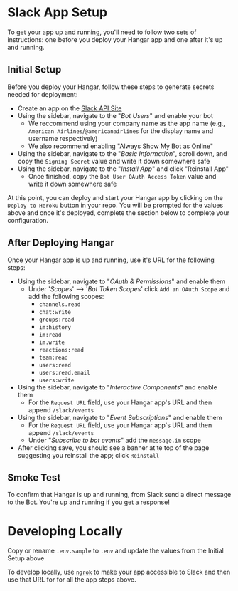 # Slack App Setup
To get your app up and running, you'll need to follow two sets of instructions: one before you deploy your Hangar app and one after it's up and running.

## Initial Setup
Before you deploy your Hangar, follow these steps to generate secrets needed for deployment:
- Create an app on the [Slack API Site](https://api.slack.com/apps)
- Using the sidebar, navigate to the "_Bot Users_" and enable your bot
  - We reccommend using your company name as the app name (e.g., `American Airlines`/`@americanairlines` for the display name and username respectively)
  - We also recommend enabling "Always Show My Bot as Online"
- Using the sidebar, navigate to the "_Basic Information_", scroll down, and copy the `Signing Secret` value and write it down somewhere safe
- Using the sidebar, navigate to the "_Install App_" and click "Reinstall App"
  - Once finished, copy the `Bot User OAuth Access Token` value and write it down somewhere safe

At this point, you can deploy and start your Hangar app by clicking on the `Deploy to Heroku` button in your repo. You will be prompted for the values above and once it's deployed, complete the section below to complete your configuration.

## After Deploying Hangar
Once your Hangar app is up and running, use it's URL for the following steps:
- Using the sidebar, navigate to "_OAuth & Permissions_" and enable them
  - Under '_Scopes_' --> '_Bot Token Scopes_' click `Add an OAuth Scope` and add the following scopes:
    - `channels.read`
    - `chat:write`
    - `groups:read`
    - `im:history`
    - `im:read`
    - `im.write`
    - `reactions:read`
    - `team:read`
    - `users:read`
    - `users:read.email`
    - `users:write`
- Using the sidebar, navigate to "_Interactive Components_" and enable them
  - For the `Request URL` field, use your Hangar app's URL and then append `/slack/events`
- Using the sidebar, navigate to "_Event Subscriptions_" and enable them
  - For the `Request URL` field, use your Hangar app's URL and then append `/slack/events`
  - Under "_Subscribe to bot events_" add the `message.im` scope
- After clicking save, you should see a banner at te top of the page suggesting you reinstall the app; click `Reinstall` 

## Smoke Test
To confirm that Hangar is up and running, from Slack send a direct message to the Bot. You're up and running if you get a response!

# Developing Locally
Copy or rename `.env.sample` to `.env` and update the values from the Initial Setup above

To develop locally, use [`ngrok`](https://ngrok.com) to make your app accessible to Slack and then use that URL for for all the app steps above.
